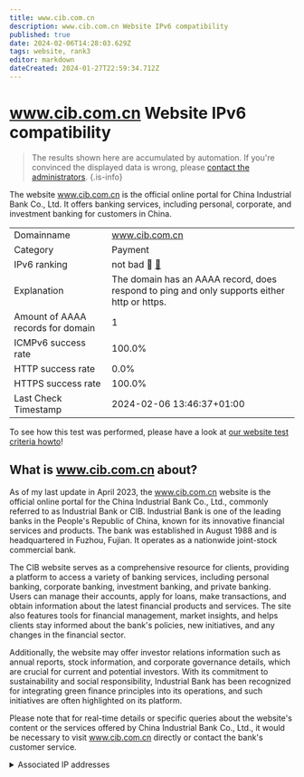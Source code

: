 ```yaml
---
title: www.cib.com.cn
description: www.cib.com.cn Website IPv6 compatibility
published: true
date: 2024-02-06T14:28:03.629Z
tags: website, rank3
editor: markdown
dateCreated: 2024-01-27T22:59:34.712Z
---
```


# www.cib.com.cn Website IPv6 compatibility

> The results shown here are accumulated by automation. If you're convinced the displayed data is wrong, please [contact the administrators](/howto/chat). 
{.is-info}

The website www.cib.com.cn is the official online portal for China Industrial Bank Co., Ltd. It offers banking services, including personal, corporate, and investment banking for customers in China.


|   |   |
| - | - |
| Domainname | www.cib.com.cn
| Category | Payment |
| IPv6 ranking | not bad :3rd_place_medal: [🔗](/howto/ranking) |
| Explanation | The domain has an AAAA record, does respond to ping and only supports either http or https. |
| Amount of AAAA records for domain | 1 |
| ICMPv6 success rate | 100.0%|
| HTTP success rate | 0.0% |
| HTTPS success rate | 100.0% |
| Last Check Timestamp | 2024-02-06 13:46:37+01:00 |

To see how this test was performed, please have a look at [our website test criteria howto](/howto/testcriteria/website)!


## What is www.cib.com.cn about?
As of my last update in April 2023, the www.cib.com.cn website is the official online portal for the China Industrial Bank Co., Ltd., commonly referred to as Industrial Bank or CIB. Industrial Bank is one of the leading banks in the People's Republic of China, known for its innovative financial services and products. The bank was established in August 1988 and is headquartered in Fuzhou, Fujian. It operates as a nationwide joint-stock commercial bank.

The CIB website serves as a comprehensive resource for clients, providing a platform to access a variety of banking services, including personal banking, corporate banking, investment banking, and private banking. Users can manage their accounts, apply for loans, make transactions, and obtain information about the latest financial products and services. The site also features tools for financial management, market insights, and helps clients stay informed about the bank's policies, new initiatives, and any changes in the financial sector.

Additionally, the website may offer investor relations information such as annual reports, stock information, and corporate governance details, which are crucial for current and potential investors. With its commitment to sustainability and social responsibility, Industrial Bank has been recognized for integrating green finance principles into its operations, and such initiatives are often highlighted on its platform.

Please note that for real-time details or specific queries about the website's content or the services offered by China Industrial Bank Co., Ltd., it would be necessary to visit www.cib.com.cn directly or contact the bank's customer service.



<details>
<summary>Associated IP addresses</summary>

2a01:53c0:ff0c::36

</details>
